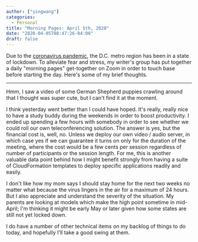 ```yaml
---
author: ["yingwang"]
categories:
  - Personal
title: "Morning Pages: April 5th, 2020"
date: "2020-04-05T08:47:26-04:00"
draft: false
---
```


Due to the [coronavirus
pandemic](https://en.wikipedia.org/wiki/2019-20_coronavirus_pandemic), the D.C.
metro region has been in a state of lockdown. To alleviate fear and stress, my
writer's group has put together a daily "morning pages" get-together on Zoom in
order to touch base before starting the day. Here's some of my brief thoughts.

---

Hmm, I saw a video of some German Shepherd puppies crawling around that I
thought was super cute, but I can't find it at the moment.

I think yesterday went better than I could have hoped. It's really, really nice
to have a study buddy during the weekends in order to boost productivity. I
ended up spending a few hours with somebody in order to see whether we could
roll our own teleconferencing solution. The answer is yes, but the financial
cost is, well, no. Unless we deploy our own video / audio server, in which case
yes if we can guarantee it turns on only for the duration of the meeting, where
the cost would be a few cents per session regardless of number of participants
or the session length. For me, this is another valuable data point behind how I
might benefit strongly from having a suite of CloudFormation templates to deploy
specific applications readily and easily.

I don't like how my mom says I should stay home for the next two weeks no matter
what because the virus lingers in the air for a maximum of 24 hours. But I also
appreciate and understand the severity of the situation. My parents are looking
at models which make the high point sometime in mid-April; I'm thinking it might
be early May or later given how some states are still not yet locked down.

I do have a number of other technical items on my backlog of things to do today,
and hopefully I'll take a good swing at them.
